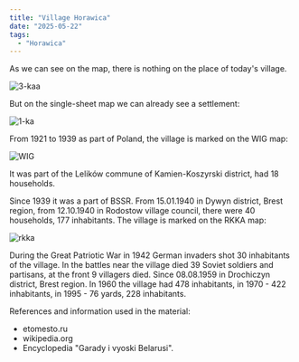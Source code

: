 ```yaml
---
title: "Village Horawica"
date: "2025-05-22"
tags: 
  - "Horawica"
---
```


As we can see on the map, there is nothing on the place of today's village.

![3-kaa](https://github.com/user-attachments/assets/059188d7-044b-49a2-9be8-a6efda775ff3)

But on the single-sheet map we can already see a settlement:

![1-ka](https://github.com/user-attachments/assets/6745143f-b8c0-4b02-8ff9-e84f3c3c4726)

From 1921 to 1939 as part of Poland, the village is marked on the WIG map:

![WIG](https://github.com/user-attachments/assets/2541aa01-4ae8-4f5d-94eb-1b994283dc48)

It was part of the Lelików commune of Kamien-Koszyrski district, had 18 households. 

Since 1939 it was a part of BSSR. From 15.01.1940 in Dywyn district, Brest region, from 12.10.1940 in Rodostow village council, there were 40 households, 177 inhabitants. The village is marked on the RKKA map: 

![rkka](https://github.com/user-attachments/assets/4984a833-8b5c-4094-82c8-1eda37bd1921)

During the Great Patriotic War in 1942 German invaders shot 30 inhabitants of the village. In the battles near the village died 39 Soviet soldiers and partisans, at the front 9 villagers died. Since 08.08.1959 in Drochiczyn district, Brest region. In 1960 the village had 478 inhabitants, in 1970 - 422 inhabitants, in 1995 - 76 yards, 228 inhabitants.

References and information used in the material:
- etomesto.ru
- wikipedia.org
- Encyclopedia "Garady i vyoski Belarusi".

